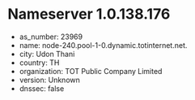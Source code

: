 # Nameserver 1.0.138.176

* as_number: 23969
* name: node-240.pool-1-0.dynamic.totinternet.net.
* city: Udon Thani
* country: TH
* organization: TOT Public Company Limited
* version: Unknown
* dnssec: false
